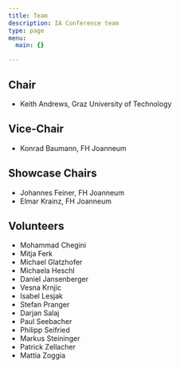 ```yaml
---
title: Team
description: IA Conference team
type: page
menu:
  main: {}

---
```



<h2>Chair</h2>

<ul>
  <li>Keith Andrews, Graz University of Technology</li>
</ul>

<h2>Vice-Chair</h2>
<ul>
  <li>Konrad Baumann, FH Joanneum</li>
</ul>

<h2>Showcase Chairs</h2>
<ul>
  <li>Johannes Feiner, FH Joanneum</li>
  <li>Elmar Krainz, FH Joanneum</li>
</ul>


<h2>Volunteers</h2>
<ul>
  <li>Mohammad Chegini</li>
  <li>Mitja Ferk</li>
  <li>Michael Glatzhofer</li>
  <li>Michaela Heschl</li>
  <li>Daniel Jansenberger</li>
  <li>Vesna Krnjic</li>
  <li>Isabel Lesjak</li>
  <li>Stefan Pranger</li>
  <li>Darjan Salaj</li>
  <li>Paul Seebacher</li>
  <li>Philipp Seifried</li>
  <li>Markus Steininger</li>
  <li>Patrick Zellacher</li>
  <li>Mattia Zoggia</li>
</ul>
